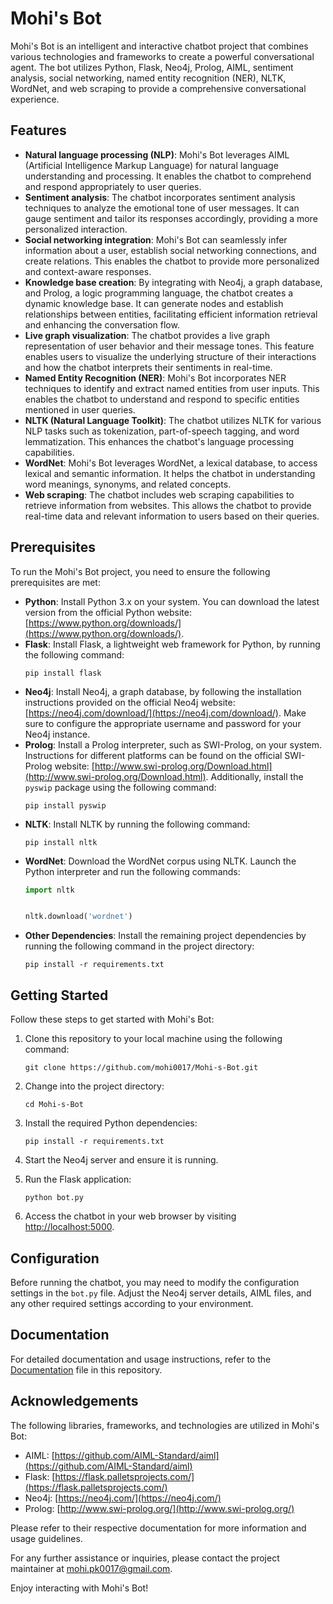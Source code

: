 # Mohi's Bot

Mohi's Bot is an intelligent and interactive chatbot project that combines various technologies and frameworks to create a powerful conversational agent. The bot utilizes Python, Flask, Neo4j, Prolog, AIML, sentiment analysis, social networking, named entity recognition (NER), NLTK, WordNet, and web scraping to provide a comprehensive conversational experience.

## Features

- **Natural language processing (NLP)**: Mohi's Bot leverages AIML (Artificial Intelligence Markup Language) for natural language understanding and processing. It enables the chatbot to comprehend and respond appropriately to user queries.
- **Sentiment analysis**: The chatbot incorporates sentiment analysis techniques to analyze the emotional tone of user messages. It can gauge sentiment and tailor its responses accordingly, providing a more personalized interaction.
- **Social networking integration**: Mohi's Bot can seamlessly infer information about a user, establish social networking connections, and create relations. This enables the chatbot to provide more personalized and context-aware responses.
- **Knowledge base creation**: By integrating with Neo4j, a graph database, and Prolog, a logic programming language, the chatbot creates a dynamic knowledge base. It can generate nodes and establish relationships between entities, facilitating efficient information retrieval and enhancing the conversation flow.
- **Live graph visualization**: The chatbot provides a live graph representation of user behavior and their message tones. This feature enables users to visualize the underlying structure of their interactions and how the chatbot interprets their sentiments in real-time.
- **Named Entity Recognition (NER)**: Mohi's Bot incorporates NER techniques to identify and extract named entities from user inputs. This enables the chatbot to understand and respond to specific entities mentioned in user queries.
- **NLTK (Natural Language Toolkit)**: The chatbot utilizes NLTK for various NLP tasks such as tokenization, part-of-speech tagging, and word lemmatization. This enhances the chatbot's language processing capabilities.
- **WordNet**: Mohi's Bot leverages WordNet, a lexical database, to access lexical and semantic information. It helps the chatbot in understanding word meanings, synonyms, and related concepts.
- **Web scraping**: The chatbot includes web scraping capabilities to retrieve information from websites. This allows the chatbot to provide real-time data and relevant information to users based on their queries.

## Prerequisites

To run the Mohi's Bot project, you need to ensure the following prerequisites are met:

- **Python**: Install Python 3.x on your system. You can download the latest version from the official Python website: [https://www.python.org/downloads/](https://www.python.org/downloads/).
- **Flask**: Install Flask, a lightweight web framework for Python, by running the following command:
  ```
  pip install flask
  ```
- **Neo4j**: Install Neo4j, a graph database, by following the installation instructions provided on the official Neo4j website: [https://neo4j.com/download/](https://neo4j.com/download/). Make sure to configure the appropriate username and password for your Neo4j instance.
- **Prolog**: Install a Prolog interpreter, such as SWI-Prolog, on your system. Instructions for different platforms can be found on the official SWI-Prolog website: [http://www.swi-prolog.org/Download.html](http://www.swi-prolog.org/Download.html). Additionally, install the `pyswip` package using the following command:
  ```
  pip install pyswip
  ```
- **NLTK**: Install NLTK by running the following command:
  ```
  pip install nltk
  ```
- **WordNet**: Download the WordNet corpus using NLTK. Launch the Python interpreter and run the following commands:
  ```python
  import nltk


  nltk.download('wordnet')
  ```
- **Other Dependencies**: Install the remaining project dependencies by running the following command in the project directory:
  ```
  pip install -r requirements.txt
  ```

## Getting Started

Follow these steps to get started with Mohi's Bot:

1. Clone this repository to your local machine using the following command:
   ```
   git clone https://github.com/mohi0017/Mohi-s-Bot.git
   ```

2. Change into the project directory:
   ```
   cd Mohi-s-Bot
   ```

3. Install the required Python dependencies:
   ```
   pip install -r requirements.txt
   ```

4. Start the Neo4j server and ensure it is running.

5. Run the Flask application:
   ```
   python bot.py
   ```

6. Access the chatbot in your web browser by visiting [http://localhost:5000](http://localhost:5000).

## Configuration

Before running the chatbot, you may need to modify the configuration settings in the `bot.py` file. Adjust the Neo4j server details, AIML files, and any other required settings according to your environment.

## Documentation

For detailed documentation and usage instructions, refer to the [Documentation](Documentation.pdf) file in this repository.

## Acknowledgements

The following libraries, frameworks, and technologies are utilized in Mohi's Bot:

- AIML: [https://github.com/AIML-Standard/aiml](https://github.com/AIML-Standard/aiml)
- Flask: [https://flask.palletsprojects.com/](https://flask.palletsprojects.com/)
- Neo4j: [https://neo4j.com/](https://neo4j.com/)
- Prolog: [http://www.swi-prolog.org/](http://www.swi-prolog.org/)

Please refer to their respective documentation for more information and usage guidelines.

For any further assistance or inquiries, please contact the project maintainer at [mohi.pk0017@gmail.com](mailto:email@example.com).

Enjoy interacting with Mohi's Bot!
